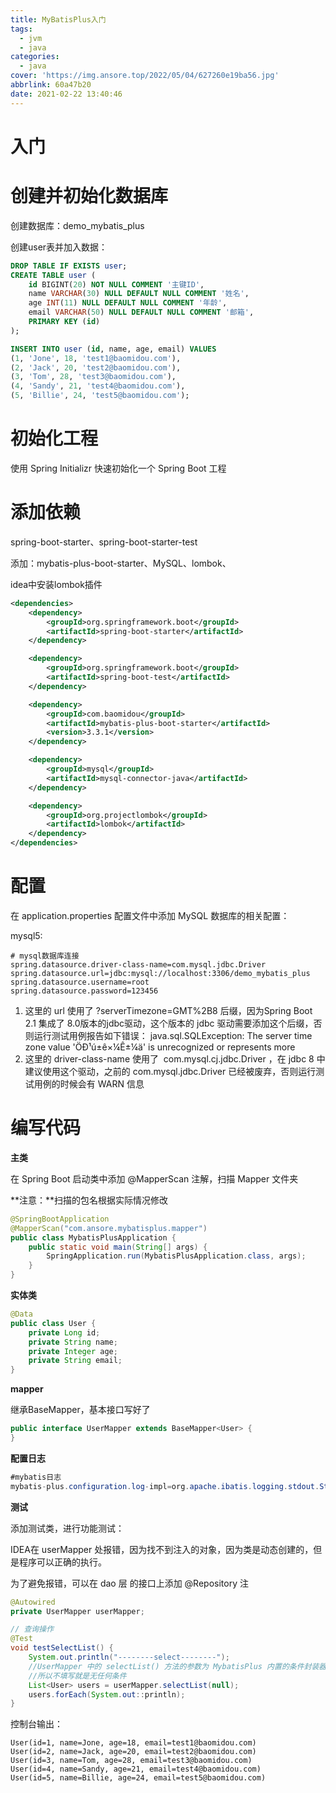```yaml
---
title: MyBatisPlus入门
tags:
  - jvm
  - java
categories:
  - java
cover: 'https://img.ansore.top/2022/05/04/627260e19ba56.jpg'
abbrlink: 60a47b20
date: 2021-02-22 13:40:46
---
```


# 入门

# 创建并初始化数据库

创建数据库：demo_mybatis_plus

创建user表并加入数据：

```sql
DROP TABLE IF EXISTS user;
CREATE TABLE user (
    id BIGINT(20) NOT NULL COMMENT '主键ID',
    name VARCHAR(30) NULL DEFAULT NULL COMMENT '姓名',
    age INT(11) NULL DEFAULT NULL COMMENT '年龄',
    email VARCHAR(50) NULL DEFAULT NULL COMMENT '邮箱',
    PRIMARY KEY (id)
);

INSERT INTO user (id, name, age, email) VALUES
(1, 'Jone', 18, 'test1@baomidou.com'),
(2, 'Jack', 20, 'test2@baomidou.com'),
(3, 'Tom', 28, 'test3@baomidou.com'),
(4, 'Sandy', 21, 'test4@baomidou.com'),
(5, 'Billie', 24, 'test5@baomidou.com');
```

# **初始化工程**

使用 Spring Initializr 快速初始化一个 Spring Boot 工程

# **添加依赖**

spring-boot-starter、spring-boot-starter-test

添加：mybatis-plus-boot-starter、MySQL、lombok、

idea中安装lombok插件

```xml
<dependencies>
    <dependency>
        <groupId>org.springframework.boot</groupId>
        <artifactId>spring-boot-starter</artifactId>
    </dependency>

    <dependency>
        <groupId>org.springframework.boot</groupId>
        <artifactId>spring-boot-test</artifactId>
    </dependency>

    <dependency>
        <groupId>com.baomidou</groupId>
        <artifactId>mybatis-plus-boot-starter</artifactId>
        <version>3.3.1</version>
    </dependency>

    <dependency>
        <groupId>mysql</groupId>
        <artifactId>mysql-connector-java</artifactId>
    </dependency>

    <dependency>
        <groupId>org.projectlombok</groupId>
        <artifactId>lombok</artifactId>
    </dependency>
</dependencies>
```

# **配置**

在 application.properties 配置文件中添加 MySQL 数据库的相关配置：

mysql5:

```
# mysql数据库连接
spring.datasource.driver-class-name=com.mysql.jdbc.Driver
spring.datasource.url=jdbc:mysql://localhost:3306/demo_mybatis_plus
spring.datasource.username=root
spring.datasource.password=123456
```

1. 这里的 url 使用了 ?serverTimezone=GMT%2B8 后缀，因为Spring Boot 2.1 集成了 8.0版本的jdbc驱动，这个版本的 jdbc 驱动需要添加这个后缀，否则运行测试用例报告如下错误： java.sql.SQLException: The server time zone value 'ÖÐ¹ú±ê×¼Ê±¼ä' is unrecognized or represents more 
2. 这里的 driver-class-name 使用了  com.mysql.cj.jdbc.Driver ，在 jdbc 8 中 建议使用这个驱动，之前的 com.mysql.jdbc.Driver 已经被废弃，否则运行测试用例的时候会有 WARN 信息

# 编写代码

**主类**

在 Spring Boot 启动类中添加 @MapperScan 注解，扫描 Mapper 文件夹

**注意：**扫描的包名根据实际情况修改

```java
@SpringBootApplication
@MapperScan("com.ansore.mybatisplus.mapper")
public class MybatisPlusApplication {
    public static void main(String[] args) {
        SpringApplication.run(MybatisPlusApplication.class, args);
    }
}
```

**实体类**

```java
@Data
public class User {
    private Long id;
    private String name;
    private Integer age;
    private String email;
}
```

**mapper**

继承BaseMapper<User>，基本接口写好了

```java
public interface UserMapper extends BaseMapper<User> {
}
```

**配置日志**

```java
#mybatis日志
mybatis-plus.configuration.log-impl=org.apache.ibatis.logging.stdout.StdOutImpl
```

**测试**

添加测试类，进行功能测试：

IDEA在 userMapper 处报错，因为找不到注入的对象，因为类是动态创建的，但是程序可以正确的执行。

为了避免报错，可以在 dao 层 的接口上添加 @Repository 注

```java
@Autowired
private UserMapper userMapper;

// 查询操作
@Test
void testSelectList() {
    System.out.println("--------select--------");
    //UserMapper 中的 selectList() 方法的参数为 MybatisPlus 内置的条件封装器 Wrapper
    //所以不填写就是无任何条件
    List<User> users = userMapper.selectList(null);
    users.forEach(System.out::println);
}
```

控制台输出：

```
User(id=1, name=Jone, age=18, email=test1@baomidou.com)
User(id=2, name=Jack, age=20, email=test2@baomidou.com)
User(id=3, name=Tom, age=28, email=test3@baomidou.com)
User(id=4, name=Sandy, age=21, email=test4@baomidou.com)
User(id=5, name=Billie, age=24, email=test5@baomidou.com)
```
